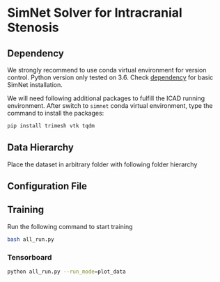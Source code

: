 # SimNet Solver for Intracranial Stenosis

## Dependency
We strongly recommend to use conda virtual environment for version control. Python version only tested on 3.6. Check [dependency](./docs/SimNet_Install.md) for basic SimNet installation.

We will need following additional packages to fulfill the ICAD running environment. After switch to `simnet` conda virtual environment, type the command to install the packages:

```bash
pip install trimesh vtk tqdm
```

## Data Hierarchy
Place the dataset in arbitrary folder with following folder hierarchy


## Configuration File


## Training

Run the following command to start training
```bash
bash all_run.py
```

### Tensorboard
```bash
python all_run.py --run_mode=plot_data
```